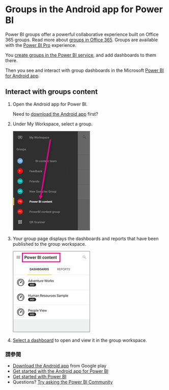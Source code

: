 <properties 
   pageTitle="Groups in the Android app"
   description="Power BI groups are built on Office 365 groups. Read about viewing and interacting with group dashboards in the Android mobile app for Power BI"
   services="powerbi" 
   documentationCenter="" 
   authors="maggiesMSFT" 
   manager="mblythe" 
   backup=""
   editor=""
   tags=""
   qualityFocus="no"
   qualityDate=""/>
 
<tags
   ms.service="powerbi"
   ms.devlang="NA"
   ms.topic="article"
   ms.tgt_pltfrm="NA"
   ms.workload="powerbi"
   ms.date="10/03/2016"
   ms.author="maggies"/>

# Groups in the Android app for Power BI  

Power BI groups offer a powerful collaborative experience built on Office 365 groups. Read more about <bpt id="p1">[</bpt>groups in Office 365<ept id="p1">](https://support.office.com/article/Create-a-group-in-Office-365-7124dc4c-1de9-40d4-b096-e8add19209e9)</ept>. Groups are available with the <bpt id="p1">[</bpt>Power BI Pro<ept id="p1">](powerbi-power-bi-pro-content-what-is-it.md)</ept> experience.

You <bpt id="p1">[</bpt>create groups in the Power BI service<ept id="p1">](powerbi-service-create-a-group-in-power-bi.md)</ept>, and add dashboards to them there.

Then you see and interact with group dashboards in the Microsoft <bpt id="p1">[</bpt>Power BI for Android app<ept id="p1">](powerbi-mobile-android-app-get-started.md)</ept>.  

## Interact with groups content  
1.  Open the Android app for Power BI.

    Need to <bpt id="p1">[</bpt>download the Android app<ept id="p1">](http://go.microsoft.com/fwlink/?LinkID=544867)</ept> first?

2.  Under My Workspace, select a group.  

    ![](media/powerbi-mobile-groups-in-the-android-app/power-bi-android-groups-menu.png)

3.  Your group page displays the dashboards and reports that have been published to the group workspace.  

    ![](media/powerbi-mobile-groups-in-the-android-app/power-bi-android-groups-dashboards.png)

4.  <bpt id="p1">[</bpt>Select a dashboard<ept id="p1">](powerbi-mobile-dashboards-in-the-android-app.md)</ept> to open and view it in the group workspace.  

### 請參閱  
-  <bpt id="p1">[</bpt>Download the Android app<ept id="p1">](http://go.microsoft.com/fwlink/?LinkID=544867)</ept> from Google play  
-  [Get started with the Android app for Power BI](powerbi-mobile-android-app-get-started.md)  
-  [Get started with Power BI](powerbi-service-get-started.md)  
-  Questions? [Try asking the Power BI Community](http://community.powerbi.com/)